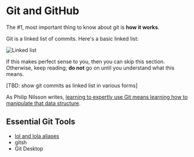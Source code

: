 # Git and GitHub

The #1, most important thing to know about git is **how it works**.

Git is a linked list of commits. Here's a basic linked list:

![Linked list](http://goose.ycp.edu/~dhovemey/fall2011/cs201/lecture/figures/sll.png)

If this makes perfect sense to you, then you can skip this section. Otherwise, keep reading; **do not** go on until you understand what this means.

[TBD: show git commits as linked list in various forms]


As Philip Nilsson writes, [learning to expertly use Git means learning how to manipulate that data structure](http://www.jayway.com/2013/03/03/git-is-a-purely-functional-data-structure/).


## Essential Git Tools

* [lol and lola aliases](http://blog.kfish.org/2010/04/git-lola.html)
* gitsh
* Git Desktop